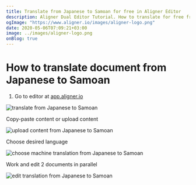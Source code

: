 ```yaml
---
title: Translate from Japanese to Samoan for free in Aligner Editor
description: Aligner Dual Editor Tutorial. How to translate for free from Japanese to Samoan. Aligner is multilingual document management platform. 
ogImage: "https://www.aligner.io/images/aligner-logo.png"
date: 2020-05-06T07:09:21+03:00
image: ../images/aligner-logo.png
onBlog: true
---
```


# How to translate document from Japanese to Samoan

1. Go to editor at [app.aligner.io](https://app.aligner.io "Aligner App web page")

![translate from Japanese to Samoan](../aligner-blank-editor.png "translate from Japanese to Samoan")

Copy-paste content or upload content

![upload content from Japanese to Samoan](../aligner-uploaded-document.png "upload content from Japanese to Samoan")

Choose desired language

![choose machine translation from Japanese to Samoan](../aligner-language-dropdown.png "choose machine translation from Japanese to Samoan")

Work and edit 2 documents in parallel

![edit translation from Japanese to Samoan](../aligner-double-sitded-editor.png "edit translation from Japanese to Samoan")

